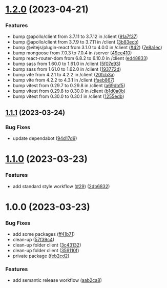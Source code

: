 # [1.2.0](https://github.com/Abdel-Monaam-Aouini/boilerplate-nodejs-graphQL-react/compare/v1.1.1...v1.2.0) (2023-04-21)


### Features

* bump @apollo/client from 3.7.11 to 3.7.12 in /client ([91a7f37](https://github.com/Abdel-Monaam-Aouini/boilerplate-nodejs-graphQL-react/commit/91a7f371c056f8744476712b636948d25133e2ce))
* bump @apollo/client from 3.7.9 to 3.7.11 in /client ([3b83ecb](https://github.com/Abdel-Monaam-Aouini/boilerplate-nodejs-graphQL-react/commit/3b83ecb8abb52cf0337e0ab13b0fec4d7efcde8d))
* bump @vitejs/plugin-react from 3.1.0 to 4.0.0 in /client ([#42](https://github.com/Abdel-Monaam-Aouini/boilerplate-nodejs-graphQL-react/issues/42)) ([7e8a1ec](https://github.com/Abdel-Monaam-Aouini/boilerplate-nodejs-graphQL-react/commit/7e8a1ece23fbed6d249bb71ff84411c1f18de946))
* bump mongoose from 7.0.3 to 7.0.4 in /server ([49ce410](https://github.com/Abdel-Monaam-Aouini/boilerplate-nodejs-graphQL-react/commit/49ce410f127e07f25b4dce79850f7cf195a25a0c))
* bump react-router-dom from 6.8.2 to 6.10.0 in /client ([ed48833](https://github.com/Abdel-Monaam-Aouini/boilerplate-nodejs-graphQL-react/commit/ed48833c36d6605b0d37032a9e6483566897b15b))
* bump sass from 1.60.0 to 1.61.0 in /client ([5f07e93](https://github.com/Abdel-Monaam-Aouini/boilerplate-nodejs-graphQL-react/commit/5f07e93f406ec70273884a7cdc189bc6101987a1))
* bump sass from 1.61.0 to 1.62.0 in /client ([193772d](https://github.com/Abdel-Monaam-Aouini/boilerplate-nodejs-graphQL-react/commit/193772da260927ecf7a92331aac008ef6f56329d))
* bump vite from 4.2.1 to 4.2.2 in /client ([20fcb3a](https://github.com/Abdel-Monaam-Aouini/boilerplate-nodejs-graphQL-react/commit/20fcb3ad4f9a2ca8769f3fd293a18e0c3de39c42))
* bump vite from 4.2.2 to 4.3.1 in /client ([faeb867](https://github.com/Abdel-Monaam-Aouini/boilerplate-nodejs-graphQL-react/commit/faeb867284cfc9935009c57e7cd8fa6ef534439b))
* bump vitest from 0.29.7 to 0.29.8 in /client ([a69dbf5](https://github.com/Abdel-Monaam-Aouini/boilerplate-nodejs-graphQL-react/commit/a69dbf5769220fee4c8ed396ff41311b788668c5))
* bump vitest from 0.29.8 to 0.30.0 in /client ([b1d0a0b](https://github.com/Abdel-Monaam-Aouini/boilerplate-nodejs-graphQL-react/commit/b1d0a0ba35f79508f658e7775518412f37bcaf50))
* bump vitest from 0.30.0 to 0.30.1 in /client ([1255edb](https://github.com/Abdel-Monaam-Aouini/boilerplate-nodejs-graphQL-react/commit/1255edb2e62a8679018a03974ee73be4b2b1973e))

## [1.1.1](https://github.com/Abdel-Monaam-Aouini/boilerplate-nodejs-graphQL-react/compare/v1.1.0...v1.1.1) (2023-03-24)


### Bug Fixes

* update dependabot ([94d17d9](https://github.com/Abdel-Monaam-Aouini/boilerplate-nodejs-graphQL-react/commit/94d17d91be73be5028533e4244d3f288ce45599e))

# [1.1.0](https://github.com/Abdel-Monaam-Aouini/boilerplate-nodejs-graphQL-react/compare/v1.0.0...v1.1.0) (2023-03-23)


### Features

* add standard style workflow ([#29](https://github.com/Abdel-Monaam-Aouini/boilerplate-nodejs-graphQL-react/issues/29)) ([2db6832](https://github.com/Abdel-Monaam-Aouini/boilerplate-nodejs-graphQL-react/commit/2db683220453e46763a9268163e97f6f82ab6f09))

# 1.0.0 (2023-03-23)


### Bug Fixes

* add some packages ([ff41b71](https://github.com/Abdel-Monaam-Aouini/boilerplate-nodejs-graphQL-react/commit/ff41b71eb35455b2720c5e72181fb72d900b8852))
* clean-up ([57f39c4](https://github.com/Abdel-Monaam-Aouini/boilerplate-nodejs-graphQL-react/commit/57f39c4452b21c8fe17714bf6991151df1c46b53))
* clean-up folder client ([3c43132](https://github.com/Abdel-Monaam-Aouini/boilerplate-nodejs-graphQL-react/commit/3c4313245a3daea5373ebb2539d3dc1ab20910de))
* clean-up folder client ([359110f](https://github.com/Abdel-Monaam-Aouini/boilerplate-nodejs-graphQL-react/commit/359110fc88581557b68f0cd6250d9e36da4d1ae0))
* private package ([feb2cd2](https://github.com/Abdel-Monaam-Aouini/boilerplate-nodejs-graphQL-react/commit/feb2cd2ed41ae83be4eca78b0ba391151b16a9a2))


### Features

* add semantic release workflow ([aab2ca8](https://github.com/Abdel-Monaam-Aouini/boilerplate-nodejs-graphQL-react/commit/aab2ca84ee36b88a7e7e9341f7eaf5bfa806d070))
